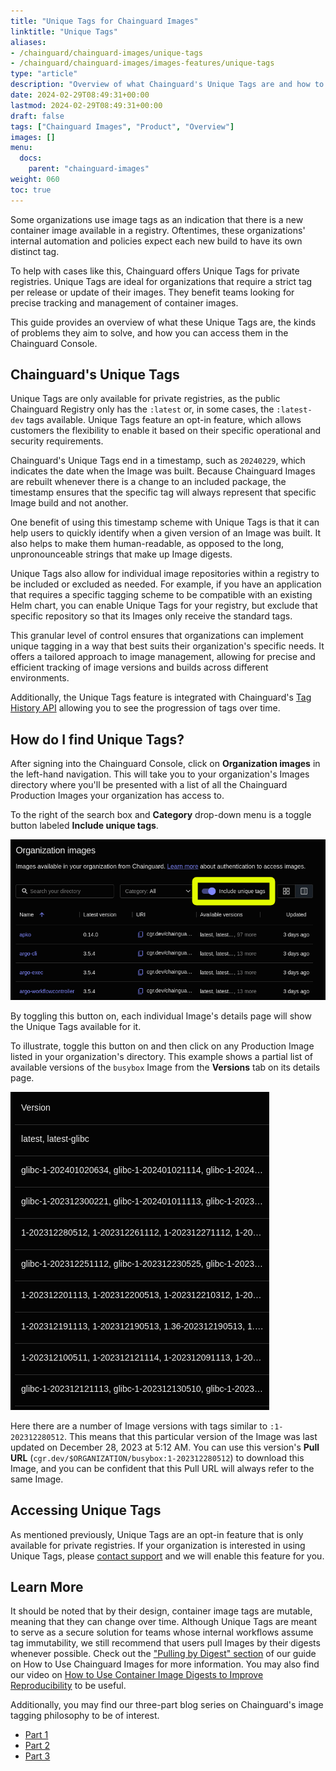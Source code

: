 ```yaml
---
title: "Unique Tags for Chainguard Images"
linktitle: "Unique Tags"
aliases:
- /chainguard/chainguard-images/unique-tags
- /chainguard/chainguard-images/images-features/unique-tags
type: "article"
description: "Overview of what Chainguard's Unique Tags are and how to access them."
date: 2024-02-29T08:49:31+00:00
lastmod: 2024-02-29T08:49:31+00:00
draft: false
tags: ["Chainguard Images", "Product", "Overview"]
images: []
menu:
  docs:
    parent: "chainguard-images"
weight: 060
toc: true
---
```


Some organizations use image tags as an indication that there is a new container image available in a registry. Oftentimes, these organizations' internal automation and policies expect each new build to have its own distinct tag.

To help with cases like this, Chainguard offers Unique Tags for private registries. Unique Tags are ideal for organizations that require a strict tag per release or update of their images. They benefit teams looking for precise tracking and management of container images.

This guide provides an overview of what these Unique Tags are, the kinds of problems they aim to solve, and how you can access them in the Chainguard Console.


## Chainguard's Unique Tags

Unique Tags are only available for private registries, as the public Chainguard Registry only has the `:latest` or, in some cases, the `:latest-dev` tags available. Unique Tags feature an opt-in feature, which allows customers the flexibility to enable it based on their specific operational and security requirements.

Chainguard's Unique Tags end in a timestamp, such as `20240229`, which indicates the date when the Image was built. Because Chainguard Images are rebuilt whenever there is a change to an included package, the timestamp ensures that the specific tag will always represent that specific Image build and not another.

One benefit of using this timestamp scheme with Unique Tags is that it can help users to quickly identify when a given version of an Image was built. It also helps to make them human-readable, as opposed to the long, unpronounceable strings that make up Image digests.

Unique Tags also allow for individual image repositories within a registry to be included or excluded as needed. For example, if you have an application that requires a specific tagging scheme to be compatible with an existing Helm chart, you can enable Unique Tags for your registry, but exclude that specific repository so that its Images only receive the standard tags.

This granular level of control ensures that organizations can implement unique tagging in a way that best suits their organization's specific needs. It offers a tailored approach to image management, allowing for precise and efficient tracking of image versions and builds across different environments.

Additionally, the Unique Tags feature is integrated with Chainguard's [Tag History API](/chainguard/chainguard-images/using-the-tag-history-api/) allowing you to see the progression of tags over time.

## How do I find Unique Tags?

After signing into the Chainguard Console, click on **Organization images** in the left-hand navigation. This will take you to your organization's Images directory where you'll be presented with a list of all the Chainguard Production Images your organization has access to.

To the right of the search box and **Category** drop-down menu is a toggle button labeled **Include unique tags**.

![Screenshot of the Organization images page, showing four Images in a table. The "Include unique tags" button is highlighted with a yellow box.](unique-tags-1.png)

By toggling this button on, each individual Image's details page will show the Unique Tags available for it.

To illustrate, toggle this button on and then click on any Production Image listed in your organization's directory. This example shows a partial list of available versions of the `busybox` Image from the **Versions** tab on its details page.

![Screenshot of a portion of the busybox Image's Versions tab. This screenshot shows the ten most recently built versions, some of which include unique tags such as "1-202312280512"](unique-tags-2.png)

Here there are a number of Image versions with tags similar to `:1-202312280512`. This means that this particular version of the Image was last updated on December 28, 2023 at 5:12 AM. You can use this version's **Pull URL** (`cgr.dev/$ORGANIZATION/busybox:1-202312280512`) to download this Image, and you can be confident that this Pull URL will always refer to the same Image.


## Accessing Unique Tags

As mentioned previously, Unique Tags are an opt-in feature that is only available for private registries. If your organization is interested in using Unique Tags, please [contact support](https://support.chainguard.dev/hc/en-us) and we will enable this feature for you.


## Learn More

It should be noted that by their design, container image tags are mutable, meaning that they can change over time. Although Unique Tags are meant to serve as a secure solution for teams whose internal workflows assume tag immutability, we still recommend that users pull Images by their digests whenever possible. Check out the ["Pulling by Digest" section](/chainguard/chainguard-images/how-to-use-chainguard-images/#pulling-by-digest) of our guide on How to Use Chainguard Images for more information. You may also find our video on [How to Use Container Image Digests to Improve Reproducibility](/chainguard/chainguard-images/videos/container-image-digests/) to be useful.

Additionally, you may find our three-part blog series on Chainguard's image tagging philosophy to be of interest.

* [Part 1](https://www.chainguard.dev/unchained/chainguards-image-tagging-philosophy-enabling-high-velocity-updates-pt-1-of-3)
* [Part 2](https://www.chainguard.dev/unchained/chainguards-image-tagging-philosophy-enabling-high-velocity-updates-pt-2-of-3)
* [Part 3](https://www.chainguard.dev/unchained/chainguards-image-tagging-philosophy-enabling-high-velocity-updates-pt-3-of-3)

